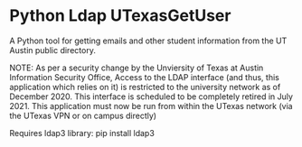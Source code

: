 # Python Ldap UTexasGetUser

A Python tool for getting emails and other student information from the UT Austin public directory. 

NOTE: As per a security change by the Unviersity of Texas at Austin Information Security Office, Access to the LDAP interface (and thus, this application which relies on it) is restricted to the university network as of December 2020. This interface is scheduled to be completely retired in July 2021. 
This application must now be run from within the UTexas network (via the UTexas VPN or on campus directly)

Requires ldap3 library:
pip install ldap3
